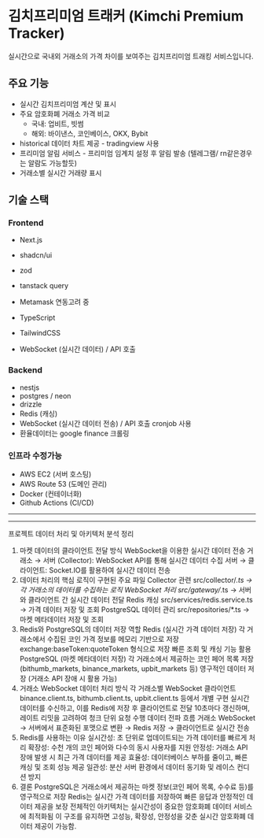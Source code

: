 # 김치프리미엄 트래커 (Kimchi Premium Tracker)

실시간으로 국내외 거래소의 가격 차이를 보여주는 김치프리미엄 트래킹 서비스입니다.

## 주요 기능

- 실시간 김치프리미엄 계산 및 표시
- 주요 암호화폐 거래소 가격 비교
  - 국내: 업비트, 빗썸
  - 해외: 바이낸스, 코인베이스, OKX, Bybit
- historical 데이터 차트 제공 - tradingview 사용
- 프리미엄 알림 서비스 - 프리미엄 임계치 설정 후 알림 발송 (텔레그램/ rn같은경우는 알람도 가능할듯)
- 거래소별 실시간 거래량 표시 

## 기술 스택

### Frontend
- Next.js
- shadcn/ui
- zod
- tanstack query
- Metamask 연동고려 중 

- TypeScript
- TailwindCSS
- WebSocket (실시간 데이터) / API 호출

### Backend

- nestjs
- postgres / neon
- drizzle
- Redis (캐싱)
- WebSocket (실시간 데이터 전송) / API 호출 cronjob 사용
- 환율데이터는 google finance 크롤링

### 인프라 수정가능
- AWS EC2 (서버 호스팅)
- AWS Route 53 (도메인 관리)
- Docker (컨테이너화)
- Github Actions (CI/CD)

 ---
 ---
프로젝트 데이터 처리 및 아키텍처 분석 정리
1. 마켓 데이터의 클라이언트 전달 방식
WebSocket을 이용한 실시간 데이터 전송
거래소 → 서버 (Collector): WebSocket API를 통해 실시간 데이터 수집
서버 → 클라이언트: Socket.IO를 활용하여 실시간 데이터 전송
2. 데이터 처리의 핵심 로직이 구현된 주요 파일
Collector 관련
src/collector/*.ts → 각 거래소의 데이터를 수집하는 로직
WebSocket 처리
src/gateway/*.ts → 서버와 클라이언트 간 실시간 데이터 전달
Redis 캐싱
src/services/redis.service.ts → 가격 데이터 저장 및 조회
PostgreSQL 데이터 관리
src/repositories/*.ts → 마켓 메타데이터 저장 및 조회
3. Redis와 PostgreSQL의 데이터 저장 역할
Redis (실시간 가격 데이터 저장)
각 거래소에서 수집된 코인 가격 정보를 메모리 기반으로 저장
exchange:baseToken:quoteToken 형식으로 저장
빠른 조회 및 캐싱 기능 활용
PostgreSQL (마켓 메타데이터 저장)
각 거래소에서 제공하는 코인 페어 목록 저장 (bithumb_markets, binance_markets, upbit_markets 등)
영구적인 데이터 저장 (거래소 API 장애 시 활용 가능)
4. 거래소 WebSocket 데이터 처리 방식
각 거래소별 WebSocket 클라이언트
binance.client.ts, bithumb.client.ts, upbit.client.ts 등에서 개별 구현
실시간 데이터를 수신하고, 이를 Redis에 저장 후 클라이언트로 전달
10초마다 갱신하며, 레이트 리밋을 고려하여 청크 단위 요청 수행
데이터 전파 흐름
거래소 WebSocket → 서버에서 표준화된 포맷으로 변환 → Redis 저장 → 클라이언트로 실시간 전송
5. Redis를 사용하는 이유
실시간성: 초 단위로 업데이트되는 가격 데이터를 빠르게 처리
확장성: 수천 개의 코인 페어와 다수의 동시 사용자를 지원
안정성: 거래소 API 장애 발생 시 최근 가격 데이터를 제공
효율성: 데이터베이스 부하를 줄이고, 빠른 캐싱 및 조회 성능 제공
일관성: 분산 서버 환경에서 데이터 동기화 및 레이스 컨디션 방지
6. 결론
PostgreSQL은 거래소에서 제공하는 마켓 정보(코인 페어 목록, 수수료 등)를 영구적으로 저장
Redis는 실시간 가격 데이터를 저장하여 빠른 응답과 안정적인 데이터 제공을 보장
전체적인 아키텍처는 실시간성이 중요한 암호화폐 데이터 서비스에 최적화됨
이 구조를 유지하면 고성능, 확장성, 안정성을 갖춘 실시간 암호화폐 데이터 제공이 가능함.